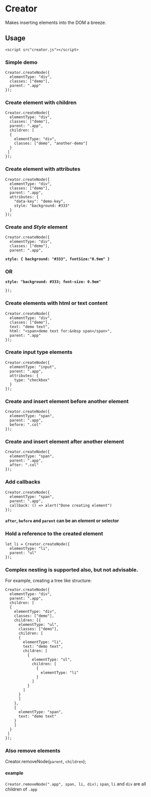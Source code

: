 # Creator
Makes inserting elements into the DOM a breeze.

## Usage
```<script src"creator.js"></script>```

### Simple demo
```
Creator.createNode({
  elementType: "div",
  classes: ["demo"],
  parent: ".app"
});
```
### Create element with children
```
Creator.createNode({
  elementType: "div",
  classes: ["demo"],
  parent: ".app",
  children: [
  {
    elementType: "div",
    classes: ["demo", "another-demo"]
  }
 ]
});
```

### Create element with attributes
```
Creator.createNode({
  elementType: "div",
  classes: ["demo"],
  parent: ".app",
  attributes: {
    "data-key": "demo-key",
    style: "background: #333"
  }
});
```

### Create and *Style* element
```
Creator.createNode({
  elementType: "div",
  classes: ["demo"],
  parent: ".app",
  ```
  **```style: {
    background: "#333",
    fontSize:"0.9em"
  }```**
  ### OR
  **```style: "background: #333; font-size: 0.9em"```**
```
});
```

### Create elements with html or text content
```
Creator.createNode({
  elementType: "div",
  classes: ["demo"],
  text: "demo text",
  html: "<span>demo text for:&nbsp span</span>",
  parent: ".app"
});
```

### Create input type elements
```
Creator.createNode({
  elementType: "input",
  parent: ".app",
  attributes: {
    type: "checkbox"
  }
});
```

### Create and insert element before another element
```
Creator.createNode({
  elementType: "span",
  parent: ".app",
  before: ".col"
});
```

### Create and insert element after another element
```
Creator.createNode({
  elementType: "span",
  parent: ".app",
  after: ".col"
});
```

### Add callbacks
```
Creator.createNode({
  elementType: "span",
  parent: ".app",
  callback: () => alert("Done creating element")
});
```

#### ```after```, ```before``` and ```parent``` can be an element or selector



### Hold a reference to the created element
```
let li = Creator.createNode({
  elementType: "li",
  parent: "ul"
});
```

### Complex nesting is supported also, but not advisable.
For example, creating a tree like structure:
```
Creator.createNode({
  elementType: "div",
  parent: ".app",
  children: [
  {
    elementType: "div",
    classes: ["demo"],
    children: [{
      elementType: "ul",
      classes: ["demo"],
      children: [
      {
        elementType: "li",
        text: "demo text",
        children: [
          {
            elementType: "ul",
            children: [
              {
                elementType: "li"
              }
            ]
          }
        ]
      }
      ]
    },
    {
      elementType: "span",
      text: "demo text"
    }
    ]
  }
 ]
});
```

### Also remove elements
Creator.removeNode(```parent```, ```children```);

#### example
```Creator.removeNode(".app", span, li, div);```
```span```, ```li``` and ```div``` are all children of ```.app```
